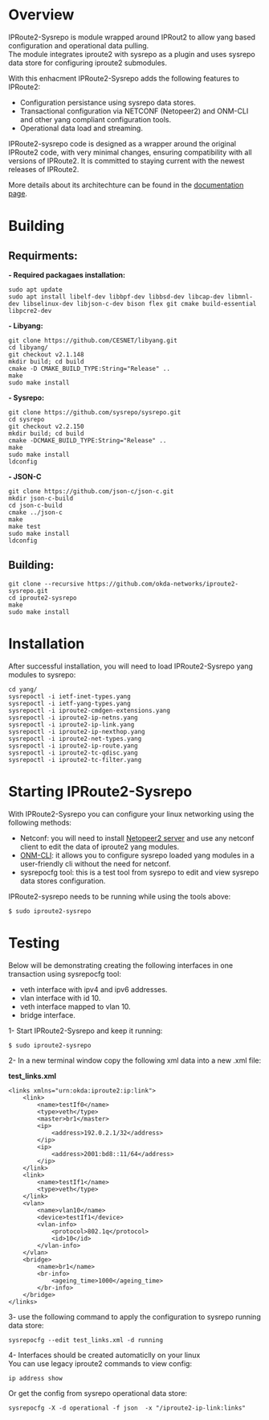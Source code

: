 # Overview
IPRoute2-Sysrepo is module wrapped around IPRout2 to allow yang based configuration and operational data pulling.  
The module integrates iproute2 with sysrepo as a plugin and uses sysrepo data store for configuring iproute2 submodules.  

With this enhacment IPRoute2-Sysrepo adds the following features to IPRoute2:  
- Configuration persistance using sysrepo data stores.
- Transactional configuration via NETCONF (Netopeer2) and ONM-CLI and other yang compliant configuration tools.
- Operational data load and streaming.

IPRoute2-sysrepo code is designed as a wrapper around the original IPRoute2 code, with very minimal changes, ensuring compatibility with all versions of IPRoute2. It is committed to staying current with the newest releases of IPRoute2.  
  
More details about its architechture can be found in the [documentation page](https://okdanetworks.com/IPRoute2-Sysrepo/overview).  

# Building

## Requirments:

**- Required packagaes installation:**
```
sudo apt update
sudo apt install libelf-dev libbpf-dev libbsd-dev libcap-dev libmnl-dev libselinux-dev libjson-c-dev bison flex git cmake build-essential libpcre2-dev
```

**- Libyang:**
```
git clone https://github.com/CESNET/libyang.git
cd libyang/
git checkout v2.1.148
mkdir build; cd build
cmake -D CMAKE_BUILD_TYPE:String="Release" ..
make
sudo make install
```

**- Sysrepo:**
```
git clone https://github.com/sysrepo/sysrepo.git
cd sysrepo
git checkout v2.2.150
mkdir build; cd build
cmake -DCMAKE_BUILD_TYPE:String="Release" ..
make
sudo make install
ldconfig
``` 

**- JSON-C**
```
git clone https://github.com/json-c/json-c.git
mkdir json-c-build
cd json-c-build
cmake ../json-c
make
make test
sudo make install
ldconfig
```

## Building:
```
git clone --recursive https://github.com/okda-networks/iproute2-sysrepo.git
cd iproute2-sysrepo
make
sudo make install
```

# Installation

After successful installation, you will need to load IPRoute2-Sysrepo yang modules to sysrepo:
```
cd yang/
sysrepoctl -i ietf-inet-types.yang
sysrepoctl -i ietf-yang-types.yang
sysrepoctl -i iproute2-cmdgen-extensions.yang
sysrepoctl -i iproute2-ip-netns.yang
sysrepoctl -i iproute2-ip-link.yang
sysrepoctl -i iproute2-ip-nexthop.yang
sysrepoctl -i iproute2-net-types.yang
sysrepoctl -i iproute2-ip-route.yang
sysrepoctl -i iproute2-tc-qdisc.yang
sysrepoctl -i iproute2-tc-filter.yang
```

# Starting IPRoute2-Sysrepo
With IPRoute2-Sysrepo you can configure your linux networking using the following methods:  
- Netconf: you will need to install [Netopeer2 server](https://github.com/CESNET/netopeer2) and use any netconf client to edit the data of iproute2 yang modules.
- [ONM-CLI](https://github.com/okda-networks/onm-cli): it allows you to configure sysrepo loaded yang modules in a user-friendly cli without the need for netconf.
- sysrepocfg tool: this is a test tool from sysrepo to edit and view sysrepo data stores configuration.

IPRoute2-sysrepo needs to be running while using the tools above:
```
$ sudo iproute2-sysrepo
```

# Testing
Below will be demonstrating creating the following interfaces in one transaction using sysrepocfg tool:  
- veth interface with ipv4 and ipv6 addresses.
- vlan interface with id 10.
- veth interface mapped to vlan 10.
- bridge interface.

1- Start IPRoute2-Sysrepo and keep it running:
```
$ sudo iproute2-sysrepo
```

2- In a new terminal window copy the following xml data into a new .xml file:  
  
**test_links.xml**
```
<links xmlns="urn:okda:iproute2:ip:link">
    <link>
        <name>testIf0</name>
        <type>veth</type>
        <master>br1</master>
        <ip>
            <address>192.0.2.1/32</address>
        </ip>
        <ip>
            <address>2001:bd8::11/64</address>
        </ip>
    </link>
    <link>
        <name>testIf1</name>
        <type>veth</type>
    </link>
    <vlan>
        <name>vlan10</name>
        <device>testIf1</device>
        <vlan-info>
            <protocol>802.1q</protocol>
            <id>10</id>
        </vlan-info>
    </vlan>
    <bridge>
        <name>br1</name>
        <br-info>
            <ageing_time>1000</ageing_time>
        </br-info>
    </bridge>
</links>
```

3- use the following command to apply the configuration to sysrepo running data store:
```
sysrepocfg --edit test_links.xml -d running
```

4- Interfaces should be created automaticlly on your linux  
You can use legacy iproute2 commands to view config:
```
ip address show
```

Or get the config from sysrepo operational data store:
```
sysrepocfg -X -d operational -f json  -x "/iproute2-ip-link:links"
```